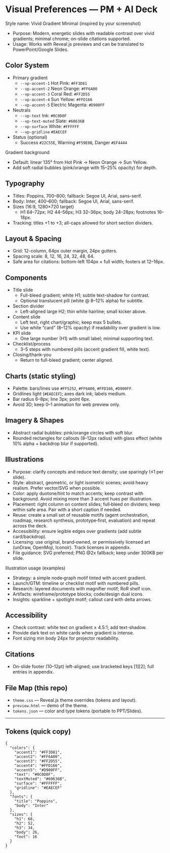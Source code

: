 # Visual Preferences — PM + AI Deck

Style name: Vivid Gradient Minimal (inspired by your screenshot)

- Purpose: Modern, energetic slides with readable contrast over vivid gradients; minimal chrome; on-slide citations supported.
- Usage: Works with Reveal.js previews and can be translated to PowerPoint/Google Slides.

## Color System
- Primary gradient
  - `--vp-accent-1` Hot Pink: `#FF3D81`
  - `--vp-accent-2` Neon Orange: `#FF6A00`
  - `--vp-accent-3` Coral Red: `#FF2D55`
  - `--vp-accent-4` Sun Yellow: `#FFD166`
  - `--vp-accent-5` Electric Magenta: `#D900FF`
- Neutrals
  - `--vp-text` Ink: `#0C0D0F`
  - `--vp-text-muted` Slate: `#60636B`
  - `--vp-surface` White: `#FFFFFF`
  - `--vp-gridline` `#EAECEF`
- Status (optional)
  - Success `#22C55E`, Warning `#F59E0B`, Danger `#EF4444`

Gradient background
- Default: linear 135° from Hot Pink → Neon Orange → Sun Yellow.
- Add soft radial bubbles (pink/orange with 15–25% opacity) for depth.

## Typography
- Titles: Poppins, 700–800; fallback: Segoe UI, Arial, sans-serif.
- Body: Inter, 400–600; fallback: Segoe UI, Arial, sans-serif.
- Sizes (16:9, 1280×720 target)
  - H1 64–72px; H2 44–56px; H3 32–36px; body 24–28px; footnotes 16–18px.
- Tracking: titles +1 to +3; all-caps allowed for short section dividers.

## Layout & Spacing
- Grid: 12-column, 64px outer margin, 24px gutters.
- Spacing scale: 8, 12, 16, 24, 32, 48, 64.
- Safe area for citations: bottom-left 104px × full width; footers at 12–16px.

## Components
- Title slide
  - Full-bleed gradient; white H1; subtle text-shadow for contrast.
  - Optional translucent pill (white @ 8–12% alpha) for subtitle.
- Section divider
  - Left-aligned large H2; thin white hairline; small kicker above.
- Content slide
  - Left text, right chart/graphic; keep max 5 bullets.
  - Use white “card” (8–12% opacity) if readability over gradient is low.
- KPI slide
  - One large number (H1) with small label; minimal supporting text.
- Checklist/process
  - 3–5 steps with numbered pills (accent gradient fill, white text).
- Closing/thank-you
  - Return to full-bleed gradient; center aligned.

## Charts (static styling)
- Palette: bars/lines use `#FF5252`, `#FF6A00`, `#FFD166`, `#D900FF`.
- Gridlines light (`#EAECEF`); axes dark ink; labels medium.
- Bar radius 6–8px; line 3px; point 6px.
- Avoid 3D; keep 0–1 animation for web preview only.

## Imagery & Shapes
- Abstract radial bubbles: pink/orange circles with soft blur.
- Rounded rectangles for callouts (8–12px radius) with glass effect (white 10% alpha + backdrop blur if supported).

## Illustrations
- Purpose: clarify concepts and reduce text density; use sparingly (≤1 per slide).
- Style: abstract, geometric, or light isometric scenes; avoid heavy realism. Prefer vector/SVG when possible.
- Color: apply duotone/tint to match accents; keep contrast with background. Avoid mixing more than 3 accent hues per illustration.
- Placement: right column on content slides; full‑bleed on dividers; keep within safe area. Pair with a short caption if needed.
- Reuse: create a small set of reusable motifs (agent orchestration, roadmap, research synthesis, prototype‑first, evaluation) and repeat across the deck.
- Accessibility: ensure legible edges over gradients (add subtle card/backdrop).
- Licensing: use original, brand‑owned, or permissively licensed art (unDraw, OpenMoji, Iconoir). Track licenses in appendix.
- File guidance: SVG preferred; PNG @2x fallback; keep under 300KB per slide.

Illustration usage (examples)
- Strategy: a simple node‑graph motif tinted with accent gradient.
- Launch/GTM: timeline or checklist motif with numbered pills.
- Research: layered documents with magnifier motif; RoR shelf icon.
- Artifacts: wireframe/prototype blocks; code/design dual icons.
- Insights: sparkline + spotlight motif; callout card with delta arrows.

## Accessibility
- Check contrast: white text on gradient ≥ 4.5:1; add text-shadow.
- Provide dark text on white cards when gradient is intense.
- Font sizing min body 24px for projector readability.

## Citations
- On-slide footer (10–12pt) left-aligned; use bracketed keys [1][2]; full entries in appendix.

## File Map (this repo)
- `theme.css` — Reveal.js theme overrides (tokens and layout).
- `preview.html` — demo of the theme.
- `tokens.json` — color and type tokens (portable to PPT/Slides).

---

## Tokens (quick copy)
```
{
  "colors": {
    "accent1": "#FF3D81",
    "accent2": "#FF6A00",
    "accent3": "#FF2D55",
    "accent4": "#FFD166",
    "accent5": "#D900FF",
    "text": "#0C0D0F",
    "textMuted": "#60636B",
    "surface": "#FFFFFF",
    "gridline": "#EAECEF"
  },
  "fonts": {
    "title": "Poppins",
    "body": "Inter"
  },
  "sizes": {
    "h1": 68,
    "h2": 52,
    "h3": 34,
    "body": 26,
    "foot": 16
  }
}
```
